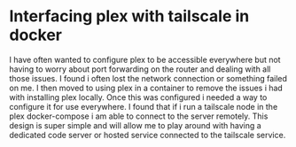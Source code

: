 # Interfacing plex with tailscale in docker

I have often wanted to configure plex to be accessible everywhere but
not having to worry about port forwarding on the router and dealing with
all those issues. I found i often lost the network connection or
something failed on me. I then moved to using plex in a container to
remove the issues i had with installing plex locally. Once this was
configured i needed a way to configure it for use everywhere. I found
that if i run a tailscale node in the plex docker-compose i am able to
connect to the server remotely. This design is super simple and will
allow me to play around with having a dedicated code server or hosted
service connected to the tailscale service.

